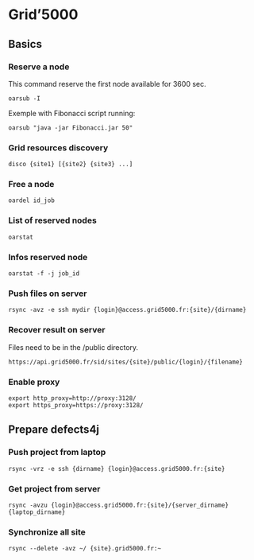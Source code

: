 # Grid’5000

## Basics

### Reserve a node

This command reserve the first node available for 3600 sec.

```
oarsub -I
```

Exemple with Fibonacci script running:

```
oarsub "java -jar Fibonacci.jar 50"
```

### Grid resources discovery

```
disco {site1} [{site2} {site3} ...]
```

### Free a node

```
oardel id_job
```

### List of reserved nodes

```
oarstat
```

### Infos reserved node

```
oarstat -f -j job_id
```

### Push files on server

```
rsync -avz -e ssh mydir {login}@access.grid5000.fr:{site}/{dirname}
```

### Recover result on server
Files need to be in the /public directory.

```
https://api.grid5000.fr/sid/sites/{site}/public/{login}/{filename}
```

### Enable proxy

```
export http_proxy=http://proxy:3128/
export https_proxy=https://proxy:3128/
```

## Prepare defects4j

### Push project from laptop

```
rsync -vrz -e ssh {dirname} {login}@access.grid5000.fr:{site}
```

### Get project from server

```
rsync -avzu {login}@access.grid5000.fr:{site}/{server_dirname} {laptop_dirname}
```

### Synchronize all site

```
rsync --delete -avz ~/ {site}.grid5000.fr:~
```

